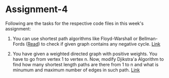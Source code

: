 # Assignment-4

Following are the tasks for the respective code files in this week's assignment:

1. You can use shortest path algorithms like Floyd-Warshall or Bellman-Fords ([Read](https://cp-algorithms.com/graph/finding-negative-cycle-in-graph.html)) to check if given graph contains any negative cycle. [Link](https://cses.fi/problemset/task/1197)

2. You have given a weighted directed graph with positive weights. You have to go from vertex 1 to vertex n. Now, modify Djikstra'a Algorithm to find how many shortest length paths are there from 1 to n and what is minumum and maximum number of edges in such path. [Link](https://cses.fi/problemset/task/1202)
